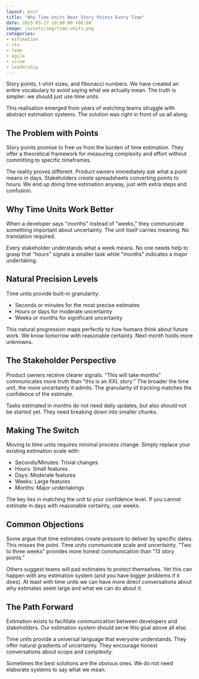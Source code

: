 ```yaml
---
layout: post
title: "Why Time Units Beat Story Points Every Time"
date: 2025-03-27 10:00:00 +00:00
image: /assets/img/time-units.png
categories:
- estimation
- cto
- team
- agile
- scrum
- leadership
---
```


Story points, t-shirt sizes, and fibonacci numbers. We have created an entire vocabulary to avoid saying what we actually mean. The truth is simpler: we should just use time units.

This realisation emerged from years of watching teams struggle with abstract estimation systems. The solution was right in front of us all along.

<!--more-->

## The Problem with Points

Story points promise to free us from the burden of time estimation. They offer a theoretical framework for measuring complexity and effort without committing to specific timeframes. 

The reality proves different. Product owners immediately ask what a point means in days. Stakeholders create spreadsheets converting points to hours. We end up doing time estimation anyway, just with extra steps and confusion.

## Why Time Units Work Better

When a developer says "months" instead of "weeks," they communicate something important about uncertainty. The unit itself carries meaning. No translation required.

Every stakeholder understands what a week means. No one needs help to grasp that "hours" signals a smaller task while "months" indicates a major undertaking.

## Natural Precision Levels

Time units provide built-in granularity:
- Seconds or minutes for the most precise estimates
- Hours or days for moderate uncertainty
- Weeks or months for significant uncertainty

This natural progression maps perfectly to how humans think about future work. We know tomorrow with reasonable certainty. Next month holds more unknowns.

## The Stakeholder Perspective

Product owners receive clearer signals. "This will take months" communicates more truth than "this is an XXL story." The broader the time unit, the more uncertainty it admits. The granularity of tracking matches the confidence of the estimate.

Tasks estimated in months do not need daily updates, but also should not be started yet. They need breaking down into smaller chunks.

## Making The Switch

Moving to time units requires minimal process change. Simply replace your existing estimation scale with:
- Seconds/Minutes: Trivial changes
- Hours: Small features
- Days: Moderate features
- Weeks: Large features
- Months: Major undertakings

The key lies in matching the unit to your confidence level. If you cannot estimate in days with reasonable certainty, use weeks.

## Common Objections

Some argue that time estimates create pressure to deliver by specific dates. This misses the point. Time units communicate scale and uncertainty. "Two to three weeks" provides more honest communication than "13 story points."

Others suggest teams will pad estimates to protect themselves. Yet this can happen with any estimation system (and you have bigger problems if it does). At least with time units we can have more direct conversations about why estimates seem large and what we can do about it.

## The Path Forward

Estimation exists to facilitate communication between developers and stakeholders. Our estimation system should serve this goal above all else.

Time units provide a universal language that everyone understands. They offer natural gradients of uncertainty. They encourage honest conversations about scope and complexity.

Sometimes the best solutions are the obvious ones. We do not need elaborate systems to say what we mean.